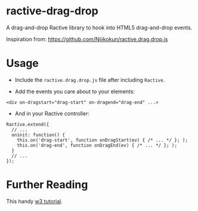 # ractive-drag-drop
A drag-and-drop Ractive library to hook into HTML5 drag-and-drop events.

Inspiration from: https://github.com/Nijikokun/ractive.drag.drop.js

# Usage

- Include the `ractive.drag.drop.js` file after including `Ractive`.

- Add the events you care about to your elements:

```
<div on-dragstart="drag-start" on-dragend="drag-end" ...>
```

- And in your Ractive controller:

```
Ractive.extend({
  // ...
  oninit: function() {
    this.on('drag-start', function onDragStart(ev) { /* ... */ }; );
    this.on('drag-end', function onDragEnd(ev) { /* ... */ }; );
  }
  // ...
});
```

# Further Reading

This handy [w3 tutorial](http://www.w3schools.com/html/html5_draganddrop.asp).
